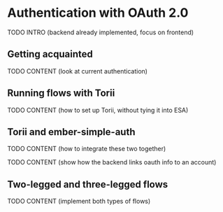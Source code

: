 # Authentication with OAuth 2.0

TODO INTRO (backend already implemented, focus on frontend)

## Getting acquainted

TODO CONTENT (look at current authentication)

## Running flows with Torii

TODO CONTENT (how to set up Torii, without tying it into ESA)

## Torii and ember-simple-auth

TODO CONTENT (how to integrate these two together)

TODO CONTENT (show how the backend links oauth info to an account)

## Two-legged and three-legged flows

TODO CONTENT (implement both types of flows)


